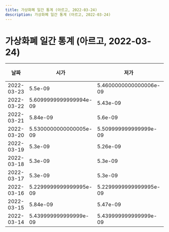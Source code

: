 ```yaml
---
title: 가상화폐 일간 통계 (아르고, 2022-03-24)
description: 가상화폐 일간 통계 (아르고, 2022-03-24)
---
```



가상화폐 일간 통계 (아르고, 2022-03-24)
===

|날짜|시가|저가|고가|종가|비고|
|--|--|--|--|--|--|
|2022-03-23|5.5e-09|5.4600000000000006e-09|5.5e-09|5.4600000000000006e-09|    |
|2022-03-22|5.6099999999999994e-09|5.43e-09|5.72e-09|5.5e-09|    |
|2022-03-21|5.84e-09|5.6e-09|5.84e-09|5.6099999999999994e-09|    |
|2022-03-20|5.5300000000000005e-09|5.509999999999999e-09|5.68e-09|5.64e-09|    |
|2022-03-19|5.3e-09|5.26e-09|5.3e-09|5.28e-09|    |
|2022-03-18|5.3e-09|5.3e-09|5.47e-09|5.32e-09|    |
|2022-03-17|5.3e-09|5.3e-09|5.3e-09|5.3e-09|    |
|2022-03-16|5.2299999999999995e-09|5.2299999999999995e-09|5.3e-09|5.3e-09|    |
|2022-03-15|5.84e-09|5.47e-09|5.84e-09|5.47e-09|    |
|2022-03-14|5.439999999999999e-09|5.439999999999999e-09|5.85e-09|5.6e-09|    |
